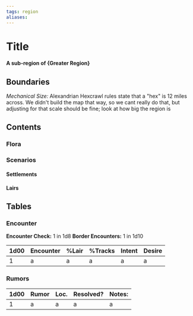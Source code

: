 ```yaml
---
tags: region
aliases:
---
```

# Title
#### A sub-region of {Greater Region}
## Boundaries
*Mechanical Size:* Alexandrian Hexcrawl rules state that a "hex" is 12 miles across. We didn't build the map that way, so we cant really do that, but adjusting for that scale should be fine; look at how big the region is

## Contents
### Flora
### Scenarios
#### Settlements
#### Lairs

## Tables
### Encounter
**Encounter Check:** 1 in 1d8
**Border Encounters:** 1 in 1d10


| 1d00 | Encounter                  | %Lair | %Tracks | Intent  | Desire      |
|------|----------------------------|-------|---------|---------|-------------|
| 1    | a     | a    | a         | a      | a      |

### Rumors
| 1d00 | Rumor | Loc. | Resolved? | Notes: |
|------|-------|------|-----------|--------|
| 1    | a     | a    | a         | a      |